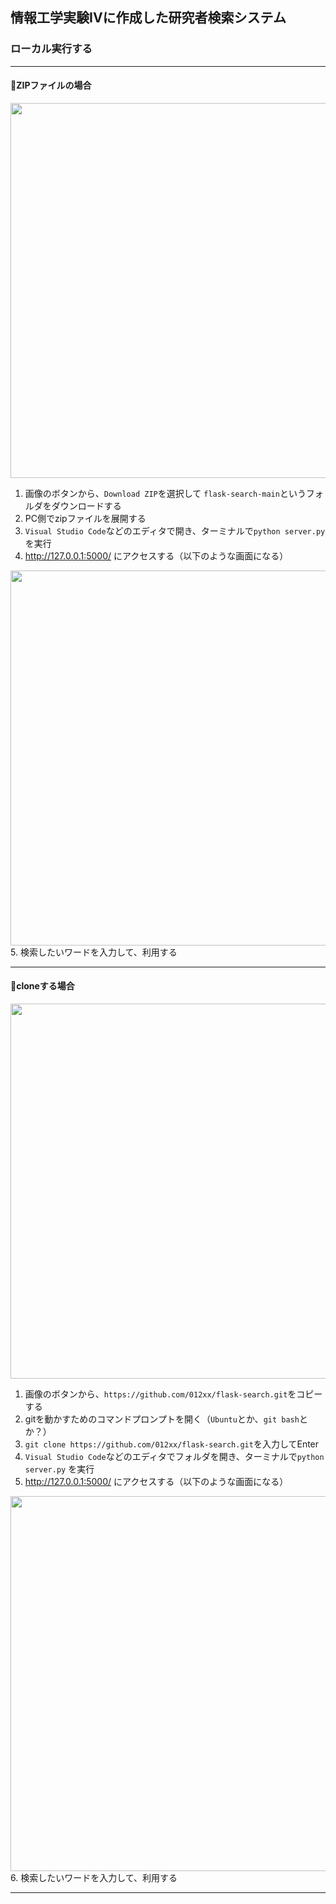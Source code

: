 ## 情報工学実験IVに作成した研究者検索システム

### ローカル実行する
<hr/>

#### 📂ZIPファイルの場合
<img src="https://user-images.githubusercontent.com/79149878/211245614-a0f2b1b6-062d-41ca-8296-e07f1fcba792.png" width="600">

1. 画像のボタンから、`Download ZIP`を選択して `flask-search-main`というフォルダをダウンロードする
2. PC側でzipファイルを展開する
3. `Visual Studio Code`などのエディタで開き、ターミナルで`python server.py` を実行
4. http://127.0.0.1:5000/ にアクセスする（以下のような画面になる）
<img src="https://user-images.githubusercontent.com/79149878/211246674-0a2a12d3-3626-45ab-a5cc-49ea4f7c2fe1.png" width="600">
5. 検索したいワードを入力して、利用する
<hr/>

#### 🔗cloneする場合
<img src="https://user-images.githubusercontent.com/79149878/211247545-61cf972a-6e57-4d56-9cbe-560f9aa33473.png" width="600">

1. 画像のボタンから、`https://github.com/012xx/flask-search.git`をコピーする
2. gitを動かすためのコマンドプロンプトを開く（`Ubuntu`とか、`git bash`とか？）
3. `git clone https://github.com/012xx/flask-search.git`を入力してEnter
4. `Visual Studio Code`などのエディタでフォルダを開き、ターミナルで`python server.py` を実行
5. http://127.0.0.1:5000/ にアクセスする（以下のような画面になる）
<img src="https://user-images.githubusercontent.com/79149878/211246674-0a2a12d3-3626-45ab-a5cc-49ea4f7c2fe1.png" width="600">
6. 検索したいワードを入力して、利用する
<hr/>
